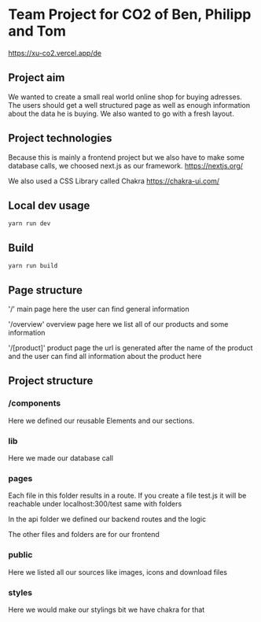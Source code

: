 # Team Project for CO2 of Ben, Philipp and Tom

https://xu-co2.vercel.app/de

## Project aim

We wanted to create a small real world online shop for buying adresses. The users should get a well structured page as well as enough information about the data he is buying. We also wanted to go with a fresh layout. 

## Project technologies

Because this is mainly a frontend project but we also have to make some database calls, we choosed next.js as our framework. 
https://nextjs.org/

We also used a CSS Library called Chakra 
https://chakra-ui.com/

## Local dev usage
`yarn run dev`

## Build
`yarn run build`

## Page structure

'/' main page here the user can find general information

'/overview' overview page here we list all of our products and some information

'/[product]' product page the url is generated after the name of the product and the user can find all information about the product here

## Project structure

### /components

Here we defined our reusable Elements and our sections.

### lib

Here we made our database call

### pages

Each file in this folder results in a route. If you create a file test.js it will be reachable under localhost:300/test same with folders

In the api folder we defined our backend routes and the logic

The other files and folders are for our frontend

### public

Here we listed all our sources like images, icons and download files

### styles

Here we would make our stylings bit we have chakra for that
